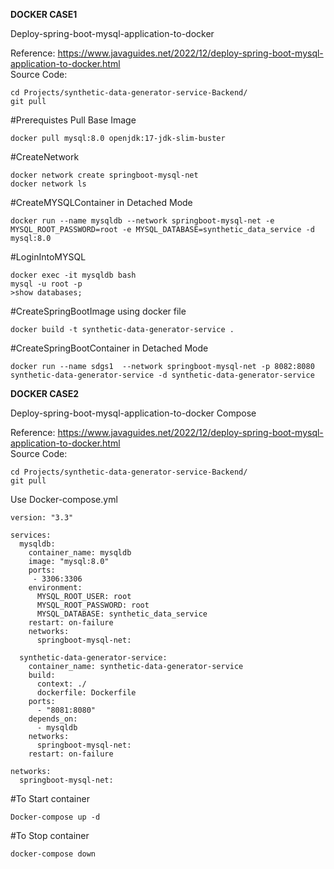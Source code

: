 **DOCKER CASE1**

Deploy-spring-boot-mysql-application-to-docker

Reference:  https://www.javaguides.net/2022/12/deploy-spring-boot-mysql-application-to-docker.html  
Source Code:
```
cd Projects/synthetic-data-generator-service-Backend/
git pull
```
#Prerequistes Pull Base Image
```
docker pull mysql:8.0 openjdk:17-jdk-slim-buster
```
#CreateNetwork
```
docker network create springboot-mysql-net
docker network ls
```
#CreateMYSQLContainer in Detached Mode
```
docker run --name mysqldb --network springboot-mysql-net -e MYSQL_ROOT_PASSWORD=root -e MYSQL_DATABASE=synthetic_data_service -d mysql:8.0
```
#LoginIntoMYSQL
```
docker exec -it mysqldb bash
mysql -u root -p
>show databases;
```
#CreateSpringBootImage using docker file
```
docker build -t synthetic-data-generator-service .
```
#CreateSpringBootContainer in Detached Mode
```
docker run --name sdgs1  --network springboot-mysql-net -p 8082:8080 synthetic-data-generator-service -d synthetic-data-generator-service
```



**DOCKER CASE2**

Deploy-spring-boot-mysql-application-to-docker Compose

Reference:  https://www.javaguides.net/2022/12/deploy-spring-boot-mysql-application-to-docker.html  
Source Code:

```
cd Projects/synthetic-data-generator-service-Backend/
git pull
```

Use Docker-compose.yml

```
version: "3.3"

services:
  mysqldb:
    container_name: mysqldb
    image: "mysql:8.0"
    ports:
     - 3306:3306
    environment:
      MYSQL_ROOT_USER: root
      MYSQL_ROOT_PASSWORD: root
      MYSQL_DATABASE: synthetic_data_service
    restart: on-failure
    networks:
      springboot-mysql-net:

  synthetic-data-generator-service:
    container_name: synthetic-data-generator-service
    build:
      context: ./
      dockerfile: Dockerfile
    ports:
      - "8081:8080"
    depends_on:
      - mysqldb
    networks:
      springboot-mysql-net:
    restart: on-failure

networks:
  springboot-mysql-net:
```

#To Start container
```
Docker-compose up -d
```
#To Stop container
```
docker-compose down
```
